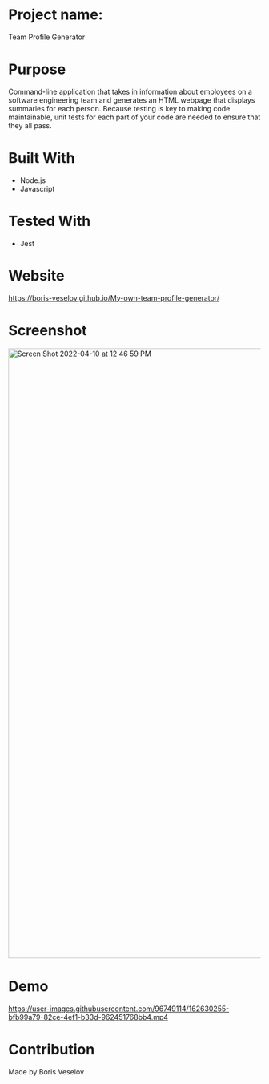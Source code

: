 # Project name: 

Team Profile Generator

# Purpose

Command-line application that takes in information about employees on a software engineering team and generates an HTML webpage that displays summaries for each person.  Because testing is key to making code maintainable, unit tests for each part of your code are needed to ensure that they all pass.

# Built With

* Node.js
* Javascript

# Tested With

* Jest

# Website

https://boris-veselov.github.io/My-own-team-profile-generator/

# Screenshot
<img width="1217" alt="Screen Shot 2022-04-10 at 12 46 59 PM" src="https://user-images.githubusercontent.com/96749114/162630363-b4e00ba6-9c32-43e8-be9b-ad6fa0167d65.png">

# Demo

https://user-images.githubusercontent.com/96749114/162630255-bfb99a79-82ce-4ef1-b33d-962451768bb4.mp4



# Contribution

Made by Boris Veselov
